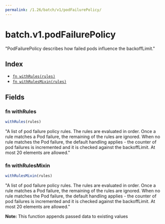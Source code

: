```yaml
---
permalink: /1.26/batch/v1/podFailurePolicy/
---
```


# batch.v1.podFailurePolicy

"PodFailurePolicy describes how failed pods influence the backoffLimit."

## Index

* [`fn withRules(rules)`](#fn-withrules)
* [`fn withRulesMixin(rules)`](#fn-withrulesmixin)

## Fields

### fn withRules

```ts
withRules(rules)
```

"A list of pod failure policy rules. The rules are evaluated in order. Once a rule matches a Pod failure, the remaining of the rules are ignored. When no rule matches the Pod failure, the default handling applies - the counter of pod failures is incremented and it is checked against the backoffLimit. At most 20 elements are allowed."

### fn withRulesMixin

```ts
withRulesMixin(rules)
```

"A list of pod failure policy rules. The rules are evaluated in order. Once a rule matches a Pod failure, the remaining of the rules are ignored. When no rule matches the Pod failure, the default handling applies - the counter of pod failures is incremented and it is checked against the backoffLimit. At most 20 elements are allowed."

**Note:** This function appends passed data to existing values